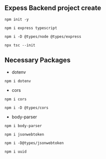 ## Expess Backend project create
```
npm init -y
```
```
npm i express typescript 
```
```
npm i -D @types/node @types/express
```
```
npx tsc --init
```

## Necessary Packages 

- dotenv
```
npm i dotenv
```
- cors 
```
npm i cors
```
```
npm i -D @types/cors
```
- body-parser
```
npm i body-parser
```
```
npm i jsonwebtoken
```
```
npm i -D@types/jsonwebtoken
```
```
npm i uuid
```
